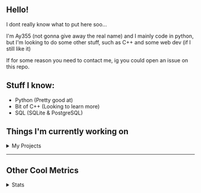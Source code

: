 ## Hello!

I dont really know what to put here soo...

I'm Ay355 (not gonna give away the real name) and I mainly code in python, but I'm looking to do some other stuff, such as C++ and some web dev (if I still like it)

If for some reason you need to contact me, ig you could open an issue on this repo.

## Stuff I know:
 - Python (Pretty good at)
 - Bit of C++ (Looking to learn more)
 - SQL (SQLite & PostgreSQL)

 
## Things I'm currently working on

<details>
 <summary>My Projects</summary>
<br>
 
[Standle](https://discord.com/oauth2/authorize?client_id=810345494223781899&scope=bot&permissions=8)
 - A multipurpose discord bot for your server made with python and discord.py.

[RoboAy355](https://github.com/Ay-355/RoboAy355)
 - A personal discord bot that I use for random things.

[cube-timer](https://github.com/Ay-355/cube-timer)
 - A rubik's cube timer I'm making to practice C++

That's pretty much it, other stuff is closed-source or I'm too lazy to continue doing.
</details>


---
## Other Cool Metrics


<details>
<summary>Stats</summary>
<br>
 
<a href="https://github.com/Ay-355">
 <img align="center" src="https://github-readme-stats.vercel.app/api?username=Ay-355&theme=tokyonight&show_icons=true&count_private=true&hide_border=true" />
</a><a href="https://github.com/Ay-355">
  <img align="center" src="https://github-readme-stats.vercel.app/api/top-langs/?username=Ay-355&hide=toml&layout=compact&langs_count=8&theme=tokyonight&hide_border=true" />
</a>

 
&nbsp;

 
<!--START_SECTION:waka-->
**🐱 My Github Data** 

> 🏆 294 Contributions in the Year 2021
 > 
> 📦 1.1 kB Used in Github's Storage 
 > 
> 🚫 Not Opted to Hire
 > 
> 📜 9 Public Repositories 
 > 
> 🔑 3 Private Repositories  
 > 
**I'm a Night 🦉** 

```text
🌞 Morning    7 commits      █░░░░░░░░░░░░░░░░░░░░░░░░   3.87% 
🌆 Daytime    73 commits     ██████████░░░░░░░░░░░░░░░   40.33% 
🌃 Evening    93 commits     ████████████░░░░░░░░░░░░░   51.38% 
🌙 Night      8 commits      █░░░░░░░░░░░░░░░░░░░░░░░░   4.42%

```
📅 **I'm Most Productive on Monday** 

```text
Monday       32 commits     ████░░░░░░░░░░░░░░░░░░░░░   17.68% 
Tuesday      29 commits     ████░░░░░░░░░░░░░░░░░░░░░   16.02% 
Wednesday    17 commits     ██░░░░░░░░░░░░░░░░░░░░░░░   9.39% 
Thursday     29 commits     ████░░░░░░░░░░░░░░░░░░░░░   16.02% 
Friday       27 commits     ███░░░░░░░░░░░░░░░░░░░░░░   14.92% 
Saturday     26 commits     ███░░░░░░░░░░░░░░░░░░░░░░   14.36% 
Sunday       21 commits     ███░░░░░░░░░░░░░░░░░░░░░░   11.6%

```


📊 **This Week I Spent My Time On** 

```text
⌚︎ Time Zone: America/Phoenix

💬 Programming Languages: 
Python                   17 hrs 20 mins      ████████████████░░░░░░░░░   67.27% 
C++                      6 hrs 52 mins       ██████░░░░░░░░░░░░░░░░░░░   26.67% 
CMake                    39 mins             ░░░░░░░░░░░░░░░░░░░░░░░░░   2.53% 
HTML                     36 mins             ░░░░░░░░░░░░░░░░░░░░░░░░░   2.37% 
Text                     7 mins              ░░░░░░░░░░░░░░░░░░░░░░░░░   0.47%

🔥 Editors: 
VS Code                  18 hrs 9 mins       █████████████████░░░░░░░░   70.47% 
Visual Studio            7 hrs 36 mins       ███████░░░░░░░░░░░░░░░░░░   29.53%

🐱‍💻 Projects: 
standle-bot              10 hrs 33 mins      ██████████░░░░░░░░░░░░░░░   40.98% 
RoboAy355                6 hrs 58 mins       ██████░░░░░░░░░░░░░░░░░░░   27.03% 
cube-timer               4 hrs 40 mins       ████░░░░░░░░░░░░░░░░░░░░░   18.15% 
grass                    2 hrs 55 mins       ██░░░░░░░░░░░░░░░░░░░░░░░   11.38% 
learnweb                 36 mins             ░░░░░░░░░░░░░░░░░░░░░░░░░   2.37%

💻 Operating System: 
Windows                  25 hrs 46 mins      █████████████████████████   100.0%

```

**I Mostly Code in Python** 

```text
Python                   6 repos             ██████████████████░░░░░░░   75.0% 
HTML                     1 repo              ███░░░░░░░░░░░░░░░░░░░░░░   12.5% 
C++                      1 repo              ███░░░░░░░░░░░░░░░░░░░░░░   12.5%

```



 Last Updated on 16/06/2021
<!--END_SECTION:waka-->
</details>
